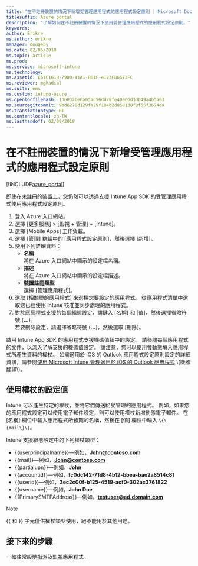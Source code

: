 ```yaml
---
title: "在不註冊裝置的情況下新增受管理應用程式的應用程式設定原則 | Microsoft Docs"
titlesuffix: Azure portal
description: "了解如何在不註冊裝置的情況下使用受管理應用程式的應用程式設定原則。"
keywords: 
author: Erikre
ms.author: erikre
manager: dougeby
ms.date: 02/05/2018
ms.topic: article
ms.prod: 
ms.service: microsoft-intune
ms.technology: 
ms.assetid: E61C1618-79D0-41A1-B61F-4123FB6672FC
ms.reviewer: mghadial
ms.suite: ems
ms.custom: intune-azure
ms.openlocfilehash: 136032be6a05ad56dd78fe40e66d3d049a4b5a03
ms.sourcegitcommit: 9bd6278d129fa29f184b2d850138f8f65f3674ea
ms.translationtype: HT
ms.contentlocale: zh-TW
ms.lasthandoff: 02/09/2018
---
```

# <a name="add-app-configuration-policies-for-managed-apps-without-device-enrollment"></a>在不註冊裝置的情況下新增受管理應用程式的應用程式設定原則

[!INCLUDE[azure_portal](./includes/azure_portal.md)]

即使在未註冊的裝置上，您仍然可以透過支援 Intune App SDK 的受管理應用程式使用應用程式設定原則。 

1. 登入 Azure 入口網站。
2. 選擇 [更多服務]  >  [監視 + 管理]  +  [Intune]。
3. 選擇 [Mobile Apps] 工作負載。
4. 選擇 [管理] 群組中的 [應用程式設定原則]，然後選擇 [新增]。
5. 使用下列詳細資料：
    - **名稱**  
      將在 Azure 入口網站中顯示的設定檔名稱。
    - **描述**  
      將在 Azure 入口網站中顯示的設定檔描述。
    - **裝置註冊類型**  
      選擇 [管理應用程式]。
6. 選取 [相關聯的應用程式] 來選擇您要設定的應用程式。 從應用程式清單中選取您已經使用 Intune 核准並同步處理的應用程式。
7. 對於應用程式支援的每個組態設定，請鍵入 [名稱] 和 [值]，然後選擇省略符號 (**...**)。  
    若要刪除設定，請選擇省略符號 (**...**)，然後選取 [刪除]。  
    
啟用 Intune App SDK 的應用程式支援機碼值組中的設定。 請參閱每個應用程式的文件，以深入了解支援的機碼值設定。 請注意，您可以使用會動態填入應用程式所產生資料的權杖。 如需適用於 iOS 的 Outlook 應用程式設定原則設定的詳細資訊，請參閱[使用 Microsoft Intune 管理適用於 iOS 的 Outlook 應用程式](https://technet.microsoft.com/en-us/library/mt813789(v=exchg.150).aspx) \(機器翻譯\)。

## <a name="configuration-values-for-using-tokens"></a>使用權杖的設定值

Intune 可以產生特定的權杖，並將它們傳送給受管理的應用程式。 例如，如果您的應用程式設定可以使用電子郵件設定，則可以使用權杖新增動態電子郵件。 在 [名稱] 欄位中輸入應用程式所預期的名稱，然後在 [值] 欄位中輸入 `\{\{mail\}\}`。

Intune 支援組態設定中的下列權杖類型：

- \{\{userprincipalname\}\}—例如，**John@contoso.com**
- \{\{mail\}\}—例如，**John@contoso.com**
- \{\{partialupn\}\}—例如，**John**
- \{\{accountid\}\}—例如，**fc0dc142-71d8-4b12-bbea-bae2a8514c81**
- \{\{userid\}\}—例如，**3ec2c00f-b125-4519-acf0-302ac3761822**
- \{\{username\}\}—例如，**John Doe**
- \{\{PrimarySMTPAddress\}\}—例如，**testuser@ad.domain.com** 


> [!Note]  
> \{\{ 和 \}\} 字元僅供權杖類型使用，絕不能用於其他用途。

## <a name="next-steps"></a>接下來的步驟

一如往常般地[指派](apps-deploy.md)及[監視](apps-monitor.md)應用程式。
